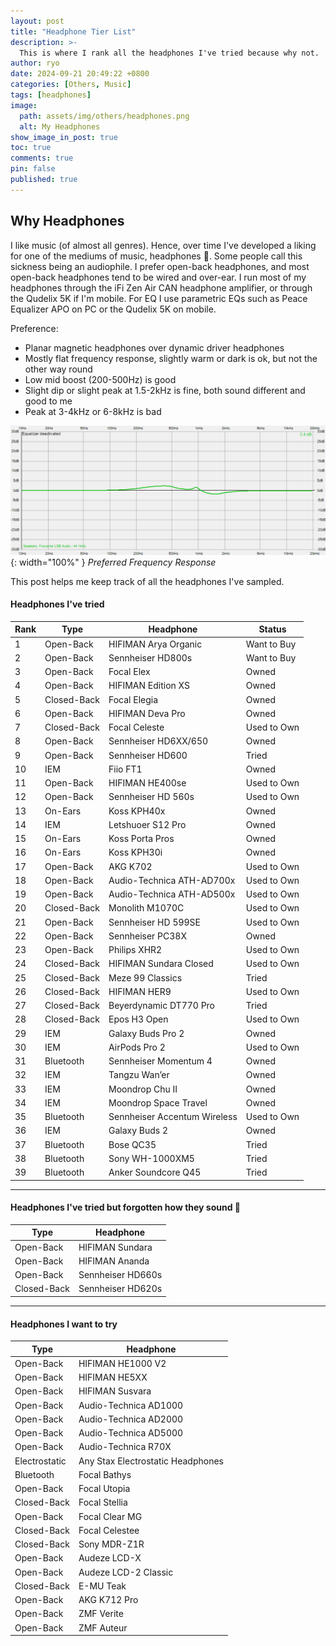 ```yaml
---
layout: post
title: "Headphone Tier List"
description: >-
  This is where I rank all the headphones I've tried because why not.
author: ryo
date: 2024-09-21 20:49:22 +0800
categories: [Others, Music]
tags: [headphones]
image:
  path: assets/img/others/headphones.png
  alt: My Headphones
show_image_in_post: true
toc: true
comments: true
pin: false
published: true
---
```


## Why Headphones

I like music (of almost all genres). Hence, over time I've developed a liking for one of the mediums of music, headphones :slightly_smiling_face:. Some people call this sickness being an audiophile. I prefer open-back headphones, and most open-back headphones tend to be wired and over-ear. I run most of my headphones through the iFi Zen Air CAN headphone amplifier, or through the Qudelix 5K if I'm mobile. For EQ I use parametric EQs such as Peace Equalizer APO on PC or the Qudelix 5K on mobile.

Preference:

- Planar magnetic headphones over dynamic driver headphones
- Mostly flat frequency response, slightly warm or dark is ok, but not the other way round
- Low mid boost (200-500Hz) is good
- Slight dip or slight peak at 1.5-2kHz is fine, both sound different and good to me
- Peak at 3-4kHz or 6-8kHz is bad

![Preferred Frequency Response](assets/img/others/fr.png){: width="100%" }
_Preferred Frequency Response_

This post helps me keep track of all the headphones I've sampled.

#### Headphones I've tried

| Rank | Type        | Headphone                    | Status      |
| ---- | ----------- | ---------------------------- | ----------- |
| 1    | Open-Back   | HIFIMAN Arya Organic         | Want to Buy |
| 2    | Open-Back   | Sennheiser HD800s            | Want to Buy |
| 3    | Open-Back   | Focal Elex                   | Owned       |
| 4    | Open-Back   | HIFIMAN Edition XS           | Owned       |
| 5    | Closed-Back | Focal Elegia                 | Owned       |
| 6    | Open-Back   | HIFIMAN Deva Pro             | Owned       |
| 7    | Closed-Back | Focal Celeste                | Used to Own |
| 8    | Open-Back   | Sennheiser HD6XX/650         | Owned       |
| 9    | Open-Back   | Sennheiser HD600             | Tried       |
| 10   | IEM         | Fiio FT1                     | Owned       |
| 11   | Open-Back   | HIFIMAN HE400se              | Used to Own |
| 12   | Open-Back   | Sennheiser HD 560s           | Used to Own |
| 13   | On-Ears     | Koss KPH40x                  | Owned       |
| 14   | IEM         | Letshuoer S12 Pro            | Owned       |
| 15   | On-Ears     | Koss Porta Pros              | Owned       |
| 16   | On-Ears     | Koss KPH30i                  | Owned       |
| 17   | Open-Back   | AKG K702                     | Used to Own |
| 18   | Open-Back   | Audio-Technica ATH-AD700x    | Used to Own |
| 19   | Open-Back   | Audio-Technica ATH-AD500x    | Used to Own |
| 20   | Closed-Back | Monolith M1070C              | Used to Own |
| 21   | Open-Back   | Sennheiser HD 599SE          | Used to Own |
| 22   | Open-Back   | Sennheiser PC38X             | Owned       |
| 23   | Open-Back   | Philips XHR2                 | Used to Own |
| 24   | Closed-Back | HIFIMAN Sundara Closed       | Used to Own |
| 25   | Closed-Back | Meze 99 Classics             | Tried       |
| 26   | Closed-Back | HIFIMAN HER9                 | Used to Own |
| 27   | Closed-Back | Beyerdynamic DT770 Pro       | Tried       |
| 28   | Closed-Back | Epos H3 Open                 | Used to Own |
| 29   | IEM         | Galaxy Buds Pro 2            | Owned       |
| 30   | IEM         | AirPods Pro 2                | Used to Own |
| 31   | Bluetooth   | Sennheiser Momentum 4        | Owned       |
| 32   | IEM         | Tangzu Wan’er                | Owned       |
| 33   | IEM         | Moondrop Chu II              | Owned       |
| 34   | IEM         | Moondrop Space Travel        | Owned       |
| 35   | Bluetooth   | Sennheiser Accentum Wireless | Used to Own |
| 36   | IEM         | Galaxy Buds 2                | Owned       |
| 37   | Bluetooth   | Bose QC35                    | Tried       |
| 38   | Bluetooth   | Sony WH-1000XM5              | Tried       |
| 39   | Bluetooth   | Anker Soundcore Q45          | Tried       |

---

#### Headphones I've tried but forgotten how they sound 🤡

| Type        | Headphone         |
| ----------- | ----------------- |
| Open-Back   | HIFIMAN Sundara   |
| Open-Back   | HIFIMAN Ananda    |
| Open-Back   | Sennheiser HD660s |
| Closed-Back | Sennheiser HD620s |

---

#### Headphones I want to try

| Type          | Headphone                         |
| ------------- | --------------------------------- |
| Open-Back     | HIFIMAN HE1000 V2                 |
| Open-Back     | HIFIMAN HE5XX                     |
| Open-Back     | HIFIMAN Susvara                   |
| Open-Back     | Audio-Technica AD1000             |
| Open-Back     | Audio-Technica AD2000             |
| Open-Back     | Audio-Technica AD5000             |
| Open-Back     | Audio-Technica R70X               |
| Electrostatic | Any Stax Electrostatic Headphones |
| Bluetooth     | Focal Bathys                      |
| Open-Back     | Focal Utopia                      |
| Closed-Back   | Focal Stellia                     |
| Open-Back     | Focal Clear MG                    |
| Closed-Back   | Focal Celestee                    |
| Closed-Back   | Sony MDR-Z1R                      |
| Open-Back     | Audeze LCD-X                      |
| Open-Back     | Audeze LCD-2 Classic              |
| Closed-Back   | E-MU Teak                         |
| Open-Back     | AKG K712 Pro                      |
| Open-Back     | ZMF Verite                        |
| Open-Back     | ZMF Auteur                        |
